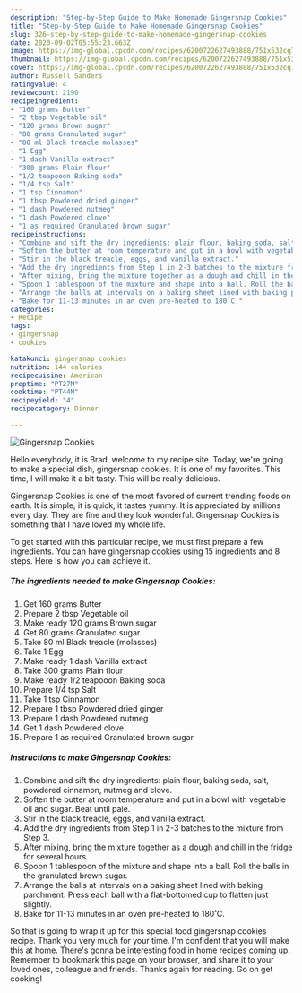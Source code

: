 ```yaml
---
description: "Step-by-Step Guide to Make Homemade Gingersnap Cookies"
title: "Step-by-Step Guide to Make Homemade Gingersnap Cookies"
slug: 326-step-by-step-guide-to-make-homemade-gingersnap-cookies
date: 2020-09-02T05:55:23.663Z
image: https://img-global.cpcdn.com/recipes/6200722627493888/751x532cq70/gingersnap-cookies-recipe-main-photo.jpg
thumbnail: https://img-global.cpcdn.com/recipes/6200722627493888/751x532cq70/gingersnap-cookies-recipe-main-photo.jpg
cover: https://img-global.cpcdn.com/recipes/6200722627493888/751x532cq70/gingersnap-cookies-recipe-main-photo.jpg
author: Russell Sanders
ratingvalue: 4
reviewcount: 2190
recipeingredient:
- "160 grams Butter"
- "2 tbsp Vegetable oil"
- "120 grams Brown sugar"
- "80 grams Granulated sugar"
- "80 ml Black treacle molasses"
- "1 Egg"
- "1 dash Vanilla extract"
- "300 grams Plain flour"
- "1/2 teapooon Baking soda"
- "1/4 tsp Salt"
- "1 tsp Cinnamon"
- "1 tbsp Powdered dried ginger"
- "1 dash Powdered nutmeg"
- "1 dash Powdered clove"
- "1 as required Granulated brown sugar"
recipeinstructions:
- "Combine and sift the dry ingredients: plain flour, baking soda, salt, powdered cinnamon, nutmeg and clove."
- "Soften the butter at room temperature and put in a bowl with vegetable oil and sugar. Beat until pale."
- "Stir in the black treacle, eggs, and vanilla extract."
- "Add the dry ingredients from Step 1 in 2-3 batches to the mixture from Step 3."
- "After mixing, bring the mixture together as a dough and chill in the fridge for several hours."
- "Spoon 1 tablespoon of the mixture and shape into a ball. Roll the balls in the granulated brown sugar."
- "Arrange the balls at intervals on a baking sheet lined with baking parchment. Press each ball with a flat-bottomed cup to flatten just slightly."
- "Bake for 11-13 minutes in an oven pre-heated to 180˚C."
categories:
- Recipe
tags:
- gingersnap
- cookies

katakunci: gingersnap cookies 
nutrition: 144 calories
recipecuisine: American
preptime: "PT27M"
cooktime: "PT44M"
recipeyield: "4"
recipecategory: Dinner

---
```



![Gingersnap Cookies](https://img-global.cpcdn.com/recipes/6200722627493888/751x532cq70/gingersnap-cookies-recipe-main-photo.jpg)

Hello everybody, it is Brad, welcome to my recipe site. Today, we're going to make a special dish, gingersnap cookies. It is one of my favorites. This time, I will make it a bit tasty. This will be really delicious.

Gingersnap Cookies is one of the most favored of current trending foods on earth. It is simple, it is quick, it tastes yummy. It is appreciated by millions every day. They are fine and they look wonderful. Gingersnap Cookies is something that I have loved my whole life.




To get started with this particular recipe, we must first prepare a few ingredients. You can have gingersnap cookies using 15 ingredients and 8 steps. Here is how you can achieve it.

<!--inarticleads1-->

##### The ingredients needed to make Gingersnap Cookies:

1. Get 160 grams Butter
1. Prepare 2 tbsp Vegetable oil
1. Make ready 120 grams Brown sugar
1. Get 80 grams Granulated sugar
1. Take 80 ml Black treacle (molasses)
1. Take 1 Egg
1. Make ready 1 dash Vanilla extract
1. Take 300 grams Plain flour
1. Make ready 1/2 teapooon Baking soda
1. Prepare 1/4 tsp Salt
1. Take 1 tsp Cinnamon
1. Prepare 1 tbsp Powdered dried ginger
1. Prepare 1 dash Powdered nutmeg
1. Get 1 dash Powdered clove
1. Prepare 1 as required Granulated brown sugar




<!--inarticleads2-->

##### Instructions to make Gingersnap Cookies:

1. Combine and sift the dry ingredients: plain flour, baking soda, salt, powdered cinnamon, nutmeg and clove.
1. Soften the butter at room temperature and put in a bowl with vegetable oil and sugar. Beat until pale.
1. Stir in the black treacle, eggs, and vanilla extract.
1. Add the dry ingredients from Step 1 in 2-3 batches to the mixture from Step 3.
1. After mixing, bring the mixture together as a dough and chill in the fridge for several hours.
1. Spoon 1 tablespoon of the mixture and shape into a ball. Roll the balls in the granulated brown sugar.
1. Arrange the balls at intervals on a baking sheet lined with baking parchment. Press each ball with a flat-bottomed cup to flatten just slightly.
1. Bake for 11-13 minutes in an oven pre-heated to 180˚C.




So that is going to wrap it up for this special food gingersnap cookies recipe. Thank you very much for your time. I'm confident that you will make this at home. There's gonna be interesting food in home recipes coming up. Remember to bookmark this page on your browser, and share it to your loved ones, colleague and friends. Thanks again for reading. Go on get cooking!

